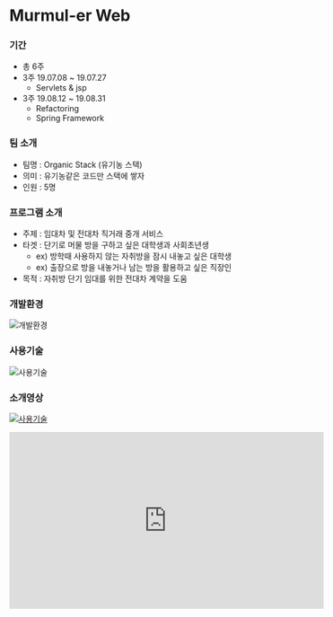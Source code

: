 # Murmul-er Web
### 기간
- 총 6주
- 3주 19.07.08 ~ 19.07.27
  - Servlets & jsp
- 3주 19.08.12 ~ 19.08.31
  - Refactoring
  - Spring Framework
### 팀 소개
- 팀명 : Organic Stack (유기농 스택)
- 의미 : 유기농같은 코드만 스택에 쌓자
- 인원 : 5명
### 프로그램 소개
- 주제 : 임대차 및 전대차 직거래 중개 서비스
- 타겟 : 단기로 머물 방을 구하고 싶은 대학생과 사회초년생
  - ex) 방학때 사용하지 않는 자취방을 잠시 내놓고 싶은 대학생
  - ex) 출장으로 방을 내놓거나 남는 방을 활용하고 싶은 직장인
- 목적 : 자취방 단기 임대를 위한 전대차 계약을 도움
### 개발환경
![개발환경](https://user-images.githubusercontent.com/53414240/74587702-5fde8d00-5039-11ea-87dd-b4f2f0685721.PNG)
### 사용기술
![사용기술](https://user-images.githubusercontent.com/53414240/74588153-70910200-503d-11ea-8225-2857dd1d3ece.PNG)
### 소개영상
[![사용기술](https://user-images.githubusercontent.com/53414240/74588153-70910200-503d-11ea-8225-2857dd1d3ece.PNG)](https://www.youtube.com/watch?v=INiKFJm6bIk)
<iframe width="560" height="315" src="https://www.youtube.com/embed/" frameborder="0" allowfullscreen></iframe>
